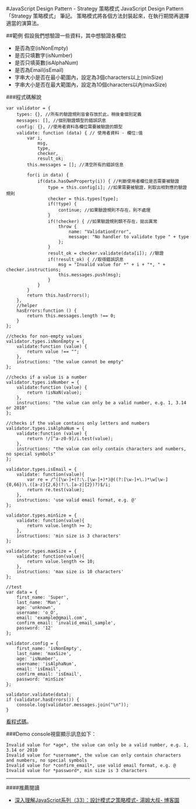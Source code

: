 #JavaScript Design Pattern - Strategy 策略模式
JavaScript Design Pattern 「Strategy 策略模式」 筆記。 策略模式將各個方法封裝起來，在執行期間再選擇適當的演算法。  

##範例
假設我們想驗證一些資料，其中想驗證各欄位

- 是否為空(isNonEmpty)
- 是否只填數字(isNumber)
- 是否只填英數(isAlphaNum)
- 是否為Email(isEmail)
- 字串大小是否在最小範圍內，設定為3個characters以上(minSize)
- 字串大小是否在最大範圍內，設定為10個characters以內(maxSize)

###程式碼解說

	var validator = {
		types: {}, //所有的驗證規則皆會存放於此，稍後會個別定義
		messages: [], //個別驗證類型的錯誤訊息
		config: {}, //使用者資料各欄位需要被驗證的類型
		validate: function (data) { // 使用者資料 - 欄位:值
			var i,
				msg,
				type,
				checker,
				result_ok;
			this.messages = []; //清空所有的錯誤信息
	
			for(i in data) {
				if(data.hasOwnProperty(i)) { //判斷使用者欄位是否需要被驗證
					type = this.config[i]; //如果需要被驗證，則取出相對應的驗證規則
					checker = this.types[type];
					if(!type) {
						continue; //如果驗證規則不存在，則不處理
					}
					if(!checker) { //如果驗證規則類不存在，拋出異常
						throw {
							name: "ValidationError",
							message: "No handler to validate type " + type
						};
					}
					result_ok = checker.validate(data[i]); //驗證
					if(!result_ok) { //取得錯誤訊息
						msg = "Invalid value for *" + i + "*, " + checker.instructions;
						this.messages.push(msg);
					}
				}
			}
			return this.hasErrors();
		},
		//helper
		hasErrors:function () {
			return this.messages.length !== 0;
		}
	};
	
	//checks for non-empty values
	validator.types.isNonEmpty = {
		validate:function (value) {
			return value !== "";
		},
		instructions: "the value cannot be empty"
	};
	
	//checks if a value is a number
	validator.types.isNumber = {
		validate:function (value) {
			return !isNaN(value);
		},
		instructions: "the value can only be a valid number, e.g. 1, 3.14 or 2010"
	};
	
	//checks if the value contains only letters and numbers
	validator.types.isAlphaNum = {
		validate:function (value) {
			return !/[^a-z0-9]/i.test(value);
		},
		instructions: "the value can only contain characters and numbers, no special symbols"
	};
	
	validator.types.isEmail = {
		validate: function(value){
			var re = /^([\w-]+(?:\.[\w-]+)*)@((?:[\w-]+\.)*\w[\w-]{0,66})\.([a-z]{2,6}(?:\.[a-z]{2})?)$/i;
	    	return re.test(value);		
		},
		instructions: 'use valid email format, e.g. @'
	};
	
	validator.types.minSize = {
		validate: function(value){
	    	return value.length >= 3;		
		},
		instructions: 'min size is 3 characters'
	};
	
	validator.types.maxSize = {
		validate: function(value){
			return value.length <= 10;
		},
		instructions: 'max size is 10 characters'
	};
	
	//test
	var data = {
		first_name: 'Super',
		last_name: 'Man',
		age: 'unknown',
		username: 'o_O',
		email: 'example@gmail.com',
		confirm_email: 'invalid_email_sample',
		password: '12'
	};
	
	validator.config = {
		first_name: 'isNonEmpty',
		last_name: 'maxSize',
		age: 'isNumber',
		username: 'isAlphaNum',
		email: 'isEmail',
		confirm_email: 'isEmail',
		password: 'minSize'	
	};
	
	validator.validate(data);
	if (validator.hasErrors()) {
		console.log(validator.messages.join("\n"));
	}

[看程式碼](strategy.html)。

###Demo
console視窗顯示訊息如下：  

	Invalid value for *age*, the value can only be a valid number, e.g. 1, 3.14 or 2010
	Invalid value for *username*, the value can only contain characters and numbers, no special symbols
	Invalid value for *confirm_email*, use valid email format, e.g. @
	Invalid value for *password*, min size is 3 characters

---
####推薦閱讀
- [深入理解JavaScript系列（33）：設計模式之策略模式- 湯姆大叔- 博客園](http://www.cnblogs.com/TomXu/archive/2012/03/05/2358552.html)